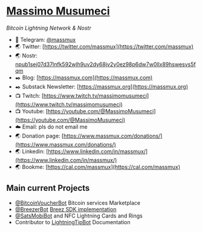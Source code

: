 # [Massimo Musumeci](https://github.com/massmux/massmux)

_Bitcoin Lightning Network & Nostr_


- 💬 Telegram: [@massmux](https://t.me/massmux)
- 🌏 Twitter: [https://twitter.com/massmux](https://twitter.com/massmux)
- 🌏 Nostr: [npub1sej07d37lnfk592wlh9uv2dy68jv2y0ez98p6dw7w0llx89hswesvs5fqm](https://nosta.me/npub1sej07d37lnfk592wlh9uv2dy68jv2y0ez98p6dw7w0llx89hswesvs5fqm)
- ✒️ Blog: [https://massmux.com](https://massmux.com)
- ✒️ Substack Newsletter: [https://massmux.org](https://massmux.org)
- 📺 Twitch: [https://www.twitch.tv/massimomusumeci](https://www.twitch.tv/massimomusumeci)
- 📺 Youtube: [https://youtube.com/@MassimoMusumeci](https://youtube.com/@MassimoMusumeci)
- ☁️ Email: pls do not email me
- 🌏 Donation page: [https://www.massmux.com/donations/](https://www.massmux.com/donations/)
- 🌏 Linkedin: [https://www.linkedin.com/in/massmux/](https://www.linkedin.com/in/massmux/)
- 🌏 Bookme: [https://cal.com/massmux](https://cal.com/massmux)


## Main current Projects

- [@BitcoinVoucherBot](https://t.me/BitcoinVoucherBot) Bitcoin services Marketplace
- [@BreezerBot](https://t.me/BreezerBot) [Breez SDK implementation](https://github.com/massmux/BreezerBot)
- [@SatsMobiBot](https://t.me/SatsMobiBot) and NFC Lightning Cards and Rings
- Contributor to [LightningTipBot](https://github.com/LightningTipBot/LightningTipBot) Documentation

